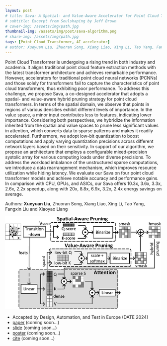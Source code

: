 ```yaml
---
layout: post
# title: Sava: A Spatial- and Value-Aware Accelerator for Point Cloud Transformer
# subtitle: Excerpt from Soulshaping by Jeff Brown
# cover-img: /assets/img/path.jpg
thumbnail-img: /assets/img/post/sava-algorithm.png
# share-img: /assets/img/path.jpg
tags: [Point Cloud Transformer, AI accelerator]
# author: Xueyuan Liu, Zhuoran Song, Xiang Liao, Xing Li, Tao Yang, Fangxin Liu and Xiaoyao Liang
---
```


Point Cloud Transformer is undergoing a rising trend in both industry and academia. It aligns traditional point cloud feature extraction methods with the latest transformer architecture and achieves remarkable performance. However, accelerators for traditional point cloud neural networks (PCNNs) and those solely for transformers fail to capture the characteristics of point cloud transformers, thus exhibiting poor performance. To address this challenge, we propose Sava, a co-designed accelerator that adopts a spatial- and value-aware hybrid pruning strategy for point cloud transformers. In terms of the spatial domain, we observe that points in regions of various densities exhibit different levels of importance. In the value space, a minor input contributes less to features, indicating lower importance. Considering both perspectives, we hybridize the information inherited from the spatial and value spaces to prune less significant values in attention, which converts data to sparse patterns and makes it readily accelerated. Furthermore, we adopt low-bit quantization to boost computations and apply varying quantization precisions across different network layers based on their sensitivity. In support of our algorithm, we propose an architecture that employs a configurable mixed-precision systolic array for various computing loads under diverse precisions. To address the workload imbalance of the unstructured sparse computations, we introduce a data rearrangement mechanism, which improves resource utilization while hiding latency. We evaluate our Sava on four point cloud transformer models and achieve notable accuracy and performance gains. In comparison with CPU, GPUs, and ASICs, our Sava offers 10.3x, 3.6x, 3.3x, 2.6x, 2.2x speedup, along with 20x, 8.8x, 6.9x, 3.2x, 2.4x energy savings on average.

Authors: **Xueyuan Liu**, Zhuoran Song, Xiang Liao, Xing Li, Tao Yang, Fangxin Liu and Xiaoyao Liang


<img src="../assets/img/post/sava-algorithm.png" alt="Sava Algorithm" width="500" height="300" />

* Accepted by Design, Automation, and Test in Europe (DATE 2024)
* [paper]() (coming soon...)
* [slide](../_slides/DATE24-Sava-Xueyuan.pptx) (coming soon...)
* [poster](../_poster/FusionArch-poster-DATE.pptx) (coming soon...)
* [cite]() (coming soon...)